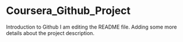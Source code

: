 # Coursera_Github_Project
Introduction to Github
I am editing the README file. Adding some more details about the project description.

